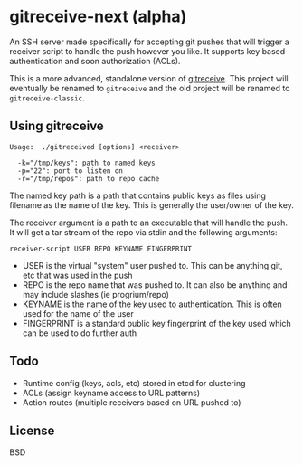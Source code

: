 # gitreceive-next (alpha)

An SSH server made specifically for accepting git pushes that will trigger a receiver script to handle the push however you like. It supports key based authentication and soon authorization (ACLs). 

This is a more advanced, standalone version of [gitreceive](https://github.com/progrium/gitreceive). This project will eventually be renamed to `gitreceive` and the old project will be renamed to `gitreceive-classic`. 

## Using gitreceive

```
Usage:  ./gitreceived [options] <receiver>

  -k="/tmp/keys": path to named keys
  -p="22": port to listen on
  -r="/tmp/repos": path to repo cache
```

The named key path is a path that contains public keys as files using filename as the name of the key. This is generally the user/owner of the key. 

The receiver argument is a path to an executable that will handle the push. It will get a tar stream of the repo via stdin and the following arguments:

	receiver-script USER REPO KEYNAME FINGERPRINT

* USER is the virtual "system" user pushed to. This can be anything git, etc that was used in the push
* REPO is the repo name that was pushed to. It can also be anything and may include slashes (ie progrium/repo)
* KEYNAME is the name of the key used to authentication. This is often used for the name of the user
* FINGERPRINT is a standard public key fingerprint of the key used which can be used to do further auth

## Todo

* Runtime config (keys, acls, etc) stored in etcd for clustering
* ACLs (assign keyname access to URL patterns)
* Action routes (multiple receivers based on URL pushed to)

## License
 
 BSD